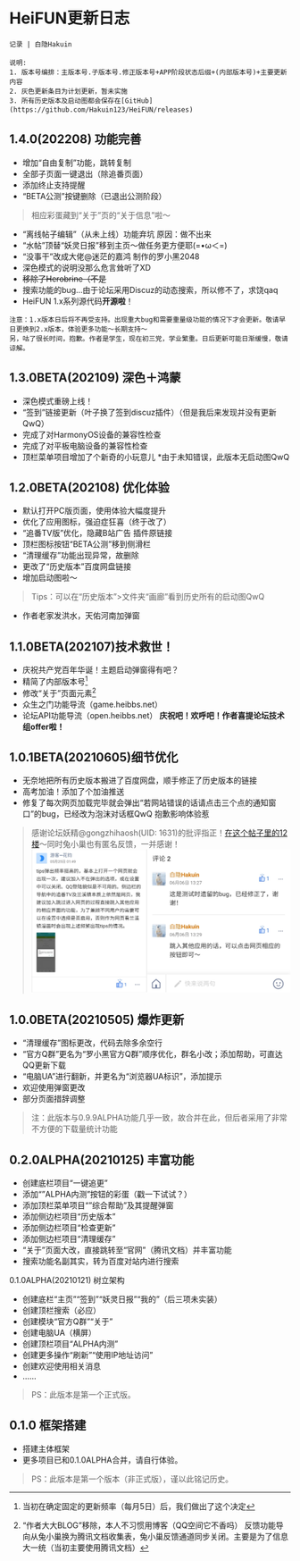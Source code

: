 # HeiFUN更新日志

```
记录 | 白隐Hakuin 

说明:
1. 版本号编排：主版本号.子版本号.修正版本号+APP阶段状态后缀+(内部版本号)+主要更新内容
2. 灰色更新条目为计划更新，暂未实施
3. 所有历史版本及启动图都会保存在[GitHub](https://github.com/Hakuin123/HeiFUN/releases)
```

## 1.4.0(202208) 功能完善
- 增加“自由复制”功能，跳转复制
- 全部子页面一键退出（除追番页面）
- 添加终止支持提醒
- “BETA公测”按键删除（已退出公测阶段）
>相应彩蛋藏到“关于”页的“关于信息”啦～
- “离线帖子编辑”（从未上线）功能弃坑  原因：做不出来
- “水帖”顶替“妖灵日报”移到主页～做任务更方便耶(=•ω＜=)
- “没事干”改成大佬@迷茫的嘉鸿 制作的罗小黑2048
- 深色模式的说明没那么危言耸听了XD
- ~~移除了Herobrine（不是~~
- 搜索功能的bug…由于论坛采用Discuz的动态搜索，所以修不了，求饶qaq
- HeiFUN 1.x系列源代码**开源啦**！

```
注意：1.x版本日后将不再受支持。出现重大bug和需要重量级功能的情况下才会更新。敬请早日更换到2.x版本，体验更多功能～长期支持～
另，咕了很长时间，抱歉。作者是学生，现在初三党，学业繁重。日后更新可能日渐缓慢，敬请谅解。
```

## 1.3.0BETA(202109) 深色＋鸿蒙
- 深色模式重磅上线！
- “签到”链接更新（叶子换了签到discuz插件）（但是我后来发现并没有更新QwQ）
- 完成了对HarmonyOS设备的兼容性检查
- 完成了对平板电脑设备的兼容性检查
- 顶栏菜单项目增加了个新奇的小玩意儿
*由于未知错误，此版本无启动图QwQ

## 1.2.0BETA(202108) 优化体验
- 默认打开PC版页面，使用体验大幅度提升
- 优化了应用图标，强迫症狂喜（终于改了）
- “追番TV版”优化，隐藏B站广告 插件原链接
- 顶栏图标按钮“BETA公测”移到侧滑栏
- “清理缓存”功能出现异常，故删除
- 更改了“历史版本”百度网盘链接
- 增加启动图啦～ 
>Tips：可以在“历史版本”>文件夹“画廊”看到历史所有的启动图QwQ
- 作者老家发洪水，天佑河南加弹窗

## 1.1.0BETA(202107)技术救世！
- 庆祝共产党百年华诞！主题启动弹窗得有吧？
- 精简了内部版本号[^1]
- 修改“关于”页面元素[^2]
- 众生之门功能导流（game.heibbs.net）
- 论坛API功能导流（open.heibbs.net）
**庆祝吧！欢呼吧！作者喜提论坛技术组offer啦！**

[^1]: 当初在确定固定的更新频率（每月5日）后，我们做出了这个决定
[^2]: “作者大大BLOG”移除，本人不习惯用博客（QQ空间它不香吗）
  反馈功能导向从兔小巢换为腾讯文档收集表，兔小巢反馈通道同步关闭。主要是为了信息大一统（当初主要使用腾讯文档）


## 1.0.1BETA(20210605)细节优化
- 无奈地把所有历史版本搬进了百度网盘，顺手修正了历史版本的链接
- 高考加油！添加了个加油推送
- 修复了每次网页加载完毕就会弹出“若网站错误的话请点击三个点的通知窗口”的bug，已经改为泡沫对话框QwQ   抱歉影响体验惹
>感谢论坛妖精@gongzhihaosh(UID: 1631)的批评指正！[在这个帖子里的12楼](https://www.heibbs.net/forum.php?mod=redirect&goto=findpost&ptid=1586&pid=34660)～同时兔小巢也有匿名反馈，一并感谢！
![兔小巢反馈截图](/docs/兔小巢反馈截图.png)

## 1.0.0BETA(20210505) 爆炸更新
- “清理缓存”图标更改，代码去除多余空行
- “官方Q群”更名为“罗小黑官方Q群”顺序优化，群名小改；添加帮助，可直达QQ更新下载
- “电脑UA”进行翻新，并更名为“浏览器UA标识”，添加提示
- 欢迎使用弹窗更改
- 部分页面措辞调整
>注：此版本与0.9.9ALPHA功能几乎一致，故合并在此，但后者采用了非常不方便的下载量统计功能

## 0.2.0ALPHA(20210125) 丰富功能
- 创建底栏项目“一键追更”
- 添加“”ALPHA内测”按钮的彩蛋（戳一下试试？）
- 添加顶栏菜单项目“”综合帮助”及其提醒弹窗
- 添加侧边栏项目“历史版本”
- 添加侧边栏项目“检查更新”
- 添加侧边栏项目“清理缓存”
- “关于”页面大改，直接跳转至“官网”（腾讯文档）并丰富功能
- 搜索功能名副其实，转为百度对站内进行搜索

0.1.0ALPHA(20210121) 树立架构
- 创建底栏“主页”“签到”“妖灵日报”“我的”（后三项未实装）
- 创建顶栏搜索（必应）
- 创建模块“官方Q群”“关于”
- 创建电脑UA（横屏）
- 创建顶栏项目“ALPHA内测”
- 创建更多操作“刷新”“使用IP地址访问”
- 创建欢迎使用相关消息
- ……
>PS：此版本是第一个正式版。

## 0.1.0 框架搭建
- 搭建主体框架
- 更多项目已和0.1.0ALPHA合并，请自行体验。
>PS：此版本是第一个版本（非正式版），谨以此铭记历史。

